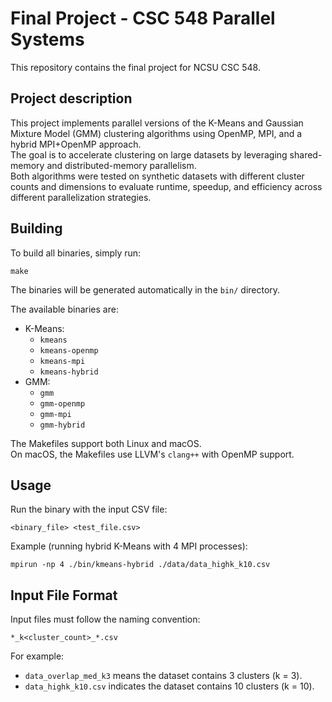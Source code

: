 # Final Project - CSC 548 Parallel Systems

This repository contains the final project for NCSU CSC 548.

## Project description

This project implements parallel versions of the K-Means and Gaussian Mixture Model (GMM) clustering algorithms using OpenMP, MPI, and a hybrid MPI+OpenMP approach.  
The goal is to accelerate clustering on large datasets by leveraging shared-memory and distributed-memory parallelism.  
Both algorithms were tested on synthetic datasets with different cluster counts and dimensions to evaluate runtime, speedup, and efficiency across different parallelization strategies.

## Building

To build all binaries, simply run:

    make

The binaries will be generated automatically in the `bin/` directory.

The available binaries are:

- K-Means:
  - `kmeans`
  - `kmeans-openmp`
  - `kmeans-mpi`
  - `kmeans-hybrid`
- GMM:
  - `gmm`
  - `gmm-openmp`
  - `gmm-mpi`
  - `gmm-hybrid`

The Makefiles support both Linux and macOS.  
On macOS, the Makefiles use LLVM's `clang++` with OpenMP support.

## Usage

Run the binary with the input CSV file:

    <binary_file> <test_file.csv>

Example (running hybrid K-Means with 4 MPI processes):

    mpirun -np 4 ./bin/kmeans-hybrid ./data/data_highk_k10.csv

## Input File Format

Input files must follow the naming convention:

    *_k<cluster_count>_*.csv

For example:

- `data_overlap_med_k3` means the dataset contains 3 clusters (k = 3).
- `data_highk_k10.csv` indicates the dataset contains 10 clusters (k = 10).
